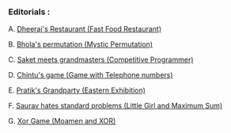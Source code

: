 ### Editorials :

A. [Dheeraj's Restaurant (Fast Food Restaurant)](https://codeforces.com/blog/entry/74146)

B. [Bhola's permutation (Mystic Permutation)](https://codeforces.com/blog/entry/103471)

C. [Saket meets grandmasters (Competitive Programmer)](https://codeforces.com/blog/entry/72243)

D. [Chintu's game (Game with Telephone numbers)](https://codeforces.com/blog/entry/66687)

E. [Pratik's Grandparty (Eastern Exhibition)](https://codeforces.com/blog/entry/87849)

F. [Saurav hates standard problems (Little Girl and Maximum Sum)](https://codeforces.com/blog/entry/6778)

G. [Xor Game (Moamen and XOR)](https://codeforces.com/blog/entry/93703)
